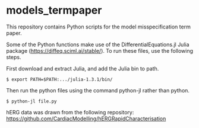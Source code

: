 # models_termpaper

This repository contains Python scripts for the model misspecification term paper.

Some of the Python functions make use of the DifferentialEquations.jl Julia package (https://diffeq.sciml.ai/stable/). To run these files, use the following steps.

First download and extract Julia, and add the Julia bin to path.

```
$ export PATH=$PATH:.../julia-1.3.1/bin/
```

Then run the python files using the command python-jl rather than python.

```
$ python-jl file.py
```

hERG data was drawn from the following repository: https://github.com/CardiacModelling/hERGRapidCharacterisation
